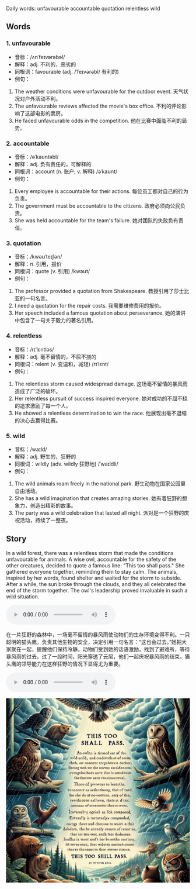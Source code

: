 Daily words: unfavourable accountable quotation relentless wild

## Words
### 1. unfavourable
- 音标：/ʌnˈfeɪvərəbəl/ <span style="cursor: pointer;" onclick="document.getElementById('audio-player-1').play()"><i class="fas fa-volume-up"></i></span>
<audio id="audio-player-1" src="audios/words/unfavourable.mp3" style="display:none;"></audio>
- 解释：adj. 不利的，恶劣的
- 同根词：favourable (adj. /ˈfeɪvərəbl/ 有利的)
- 例句：
1. The weather conditions were unfavourable for the outdoor event. 
天气状况对户外活动不利。
2. The unfavourable reviews affected the movie's box office. 
不利的评论影响了这部电影的票房。
3. He faced unfavourable odds in the competition. 
他在比赛中面临不利的局势。

### 2. accountable
- 音标：/əˈkaʊntəbl/ <span style="cursor: pointer;" onclick="document.getElementById('audio-player-2').play()"><i class="fas fa-volume-up"></i></span>
<audio id="audio-player-2" src="audios/words/accountable.mp3" style="display:none;"></audio>
- 解释：adj. 负有责任的，可解释的
- 同根词：account (n. 账户; v. 解释) /əˈkaʊnt/
- 例句：
1. Every employee is accountable for their actions. 
每位员工都对自己的行为负责。
2. The government must be accountable to the citizens. 
政府必须向公民负责。
3. She was held accountable for the team's failure. 
她对团队的失败负有责任。

### 3. quotation
- 音标：/kwəʊˈteɪʃən/ <span style="cursor: pointer;" onclick="document.getElementById('audio-player-3').play()"><i class="fas fa-volume-up"></i></span>
<audio id="audio-player-3" src="audios/words/quotation.mp3" style="display:none;"></audio>
- 解释：n. 引用，报价
- 同根词：quote (v. 引用) /kwəʊt/
- 例句：
1. The professor provided a quotation from Shakespeare. 
教授引用了莎士比亚的一句名言。
2. I need a quotation for the repair costs. 
我需要维修费用的报价。
3. Her speech included a famous quotation about perseverance. 
她的演讲中包含了一句关于毅力的著名引用。

### 4. relentless
- 音标：/rɪˈlɛntləs/ <span style="cursor: pointer;" onclick="document.getElementById('audio-player-4').play()"><i class="fas fa-volume-up"></i></span>
<audio id="audio-player-4" src="audios/words/relentless.mp3" style="display:none;"></audio>
- 解释：adj. 毫不留情的，不屈不挠的
- 同根词：relent (v. 变温和，减轻) /rɪˈlɛnt/
- 例句：
1. The relentless storm caused widespread damage. 
这场毫不留情的暴风雨造成了广泛的破坏。
2. Her relentless pursuit of success inspired everyone. 
她对成功的不屈不挠的追求激励了每一个人。
3. He showed a relentless determination to win the race. 
他展现出毫不退缩的决心去赢得比赛。

### 5. wild
- 音标：/waɪld/ <span style="cursor: pointer;" onclick="document.getElementById('audio-player-5').play()"><i class="fas fa-volume-up"></i></span>
<audio id="audio-player-5" src="audios/words/wild.mp3" style="display:none;"></audio>
- 解释：adj. 野生的，狂野的
- 同根词：wildly (adv.  wildly 狂野地) /ˈwaɪldli/
- 例句：
1. The wild animals roam freely in the national park. 
野生动物在国家公园里自由活动。
2. She has a wild imagination that creates amazing stories. 
她有着狂野的想象力，创造出精彩的故事。
3. The party was a wild celebration that lasted all night. 
派对是一个狂野的庆祝活动，持续了一整夜。

## Story
In a wild forest, there was a relentless storm that made the conditions unfavourable for animals. A wise owl, accountable for the safety of the other creatures, decided to quote a famous line: "This too shall pass." She gathered everyone together, reminding them to stay calm. The animals, inspired by her words, found shelter and waited for the storm to subside. After a while, the sun broke through the clouds, and they all celebrated the end of the storm together. The owl's leadership proved invaluable in such a wild situation.

<audio controls>
  <source src="https://files.dwong.top/2024-08-29-english.mp3" type="audio/mpeg">
  你的浏览器不支持音频元素。
</audio>
  

在一片狂野的森林中，一场毫不留情的暴风雨使动物们的生存环境变得不利。一只聪明的猫头鹰，负责其他生物的安全，决定引用一句名言：“这也会过去。”她把大家聚在一起，提醒他们保持冷静。动物们受到她的话语激励，找到了避难所，等待暴风雨的过去。过了一段时间，阳光穿透了云层，他们一起庆祝暴风雨的结束。猫头鹰的领导能力在这样狂野的情况下显得尤为重要。

<audio controls>
  <source src="https://files.dwong.top/2024-08-29-chinese.mp3" type="audio/mpeg">
  你的浏览器不支持音频元素。
</audio>
  

![story](./images/2024-08-29.png)

